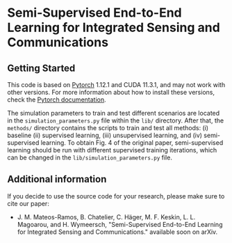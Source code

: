 # Semi-Supervised End-to-End Learning for Integrated Sensing and Communications

## Getting Started
This code is based on [Pytorch](https://pytorch.org/) 1.12.1 and CUDA 11.3.1, and may not work with other versions. For more information about how to install these versions, check the [Pytorch documentation](https://pytorch.org/get-started/previous-versions/#v1121).

The simulation parameters to train and test different scenarios are located in the `simulation_parameters.py` file within the `lib/` directory. After that, the `methods/` directory contains the scripts to train and test all methods: (i) baseline (ii) supervised learning, (iii) unsupervised learning, and (iv) semi-supervised learning. To obtain Fig. 4 of the original paper, semi-supervised learning should be run with different supervised training iterations, which can be changed in the `lib/simulation_parameters.py` file.

## Additional information
If you decide to use the source code for your research, please make sure to cite our paper:
- J. M. Mateos-Ramos, B. Chatelier, C. Häger, M. F. Keskin, L. L. Magoarou, and H. Wymeersch, "Semi-Supervised End-to-End Learning for Integrated Sensing and Communications." available soon on arXiv.
